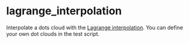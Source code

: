 # lagrange_interpolation
Interpolate a dots cloud with the [Lagrange interpolation](https://en.wikipedia.org/wiki/Lagrange_polynomial). You can define your own dot clouds in the test script.
